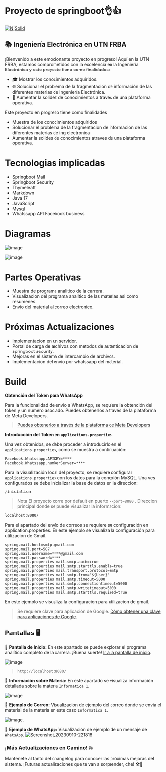 # Proyecto de springboot👌👍
[![N|Solid](https://www.utn.edu.ar/images/logo-utn.png)](https://www.utn.edu.ar/es/)
## 📚 Ingeniería Electrónica en UTN FRBA

¡Bienvenido a este emocionante proyecto en progreso! Aquí en la UTN FRBA, estamos comprometidos con la excelencia en la Ingeniería Electrónica y este proyecto tiene como finalidades:

- 🎓 Mostrar los conocimientos adquiridos.
- 🌐 Solucionar el problema de la fragmentación de información de las diferentes materias de Ingeniería Electrónica.
- 🧠 Aumentar la solidez de conocimientos a través de una plataforma operativa.


Este proyecto en progreso tiene como finalidades
- Muestra de los conocimientos adquiridos
- Solucionar el problema de la fragmentacion de informacion de las diferentes materias de ing electronica
- Aumentar la solides de conocimientos atraves de una plataforma operativa.
# Tecnologias implicadas
* Springboot Mail
* Springboot Security
* Thymeleaft
* Markdown
* Java 17
* JavaScript
* Mysql
* Whatssapp API Facebook business


 # Diagramas

![image](https://github.com/fabian3117/programaAnaliticoElectronica/assets/34560661/1869d5ea-1cce-4855-b531-b63f24ed086c)

![image](https://github.com/fabian3117/programaAnaliticoElectronica/assets/34560661/fac56158-7653-4d13-ad20-26792e2a51ef)


# Partes Operativas
* Muestra de programa analitico de la carrera.
* Visualizacion del programa analitico de las materias asi como resumenes.
* Envio del material al correo electronico.

#  Próximas Actualizaciones
* Implementacion en un servidor.
* Portal de carga de archivos con metodos de autenticacion de springboot security.
* Mejoras en el sistema de intercambio de archivos.
* Implementacion del envio por whatssapp del material.

# Build

**Obtención del Token para WhatsApp**

Para la funcionalidad de envío a WhatsApp, se requiere la obtención del token y un numero asociado. Puedes obtenerlos a través de la plataforma de Meta Developers.
>  [Puedes obtenerlos a través de la plataforma de Meta Developers](https://developers.facebook.com/docs/whatsapp/cloud-api)

**Introducción del Token en `applications.properties`**

Una vez obtenidos, se debe proceder a introducirlo en el `applications.properties`, como se muestra a continuación:
```
Facebook.Whatssapp.APIKEY=****
Facebook.Whatssapp.numberServer=****
```

Para la visualización local del proyecto, se requiere configurar `applications.properties` con los datos para la conexión MySQL.
Una ves configurados se debe inicializar la base de datos en la direccion:
```
/inicializar
```
> Nota El proyecto corre por default en puerto `--port=8080` .
Direccion principal donde se puede visualizar la informacion:
```sh
localhost:8080/
```
Para el apartado del envío de correos se requiere su configuración en application.properties. En este ejemplo se visualiza la configuración para utilización de Gmail.
```
spring.mail.host=smtp.gmail.com
spring.mail.port=587
spring.mail.username=****@gmail.com
spring.mail.password=****
spring.mail.properties.mail.smtp.auth=true
spring.mail.properties.mail.smtp.starttls.enable=true
spring.mail.properties.mail.transport.protocol=smtp
spring.mail.properties.mail.smtp.from="${User}"
spring.mail.properties.mail.smtp.timeout=5000
spring.mail.properties.mail.smtp.connectiontimeout=5000
spring.mail.properties.mail.smtp.writetimeout=5000
spring.mail.properties.mail.smtp.starttls.required=true
```

En este ejemplo se visualiza la configuracion para utilizacion de gmail.

> Se requiere clave para aplicación de Google. [Cómo obtener una clave para aplicaciones de Google](https://support.google.com/mail/answer/185833?hl=es-419).


## Pantallas 🖥️
🚀 **Pantalla de Inicio:** En este apartado se puede  explorar el programa analítico completo de la carrera. ¡Buena suerte! [Ir a la pantalla de inicio](http://localhost:8080/).


![image](https://github.com/fabian3117/programaAnaliticoElectronica/assets/34560661/b589d884-993e-4fcc-9261-04e921a50565)

> `http://localhost:8080/`

📘 **Información sobre Materia:** En este apartado se visualiza información detallada sobre la materia `Informatica 1`.


![image](https://github.com/fabian3117/programaAnaliticoElectronica/assets/34560661/b2cf0c49-cecb-4f65-9344-cc4cd654679d)


📧 **Ejemplo de Correo:** Visualizacion de ejemplo del correo donde se envia el material de la materia en este caso `Informatica 1`.

![image](https://github.com/fabian3117/programaAnaliticoElectronica/assets/34560661/d636d52d-4d23-475f-bd80-23d2f2e7dc9a).

📧 **Ejemplo de WhatsApp:** Visualización de ejemplo de un mensaje de `WhatsApp`.
![Screenshot_20230910-221818](https://github.com/fabian3117/programaAnaliticoElectronica/assets/34560661/6c4c84db-7e2c-4a0d-813b-3e64916232ca)


### ¡Más Actualizaciones en Camino! 💥

Mantenete al tanto del changelog para conocer las próximas mejoras del sistema. ¡Futuras actualizaciones que te van a sorprender, che! 🛠️🚀



